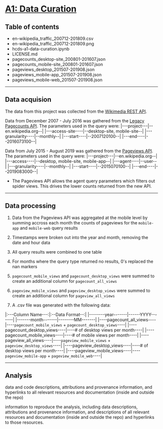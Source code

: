 # [A1: Data Curation](https://wiki.communitydata.science/Human_Centered_Data_Science_(Fall_2019)/Assignments#A1:_Data_curation)

## Table of contents

* en-wikipedia_traffic_200712-201809.csv
* en-wikipedia_traffic_200712-201809.png
* hcds-a1-data-curation.ipynb
* LICENSE.md
* pagecounts_desktop-site_200801-201607.json
* pagecounts_mobile-site_200801-201607.json
* pageviews_desktop_201507-201908.json
* pageviews_mobile-app_201507-201908.json
* pageviews_mobile-web_201507-201908.json

----

## Data acquision

The data from this project was collected from the [Wikimedia REST API](https://www.mediawiki.org/wiki/REST_API).

Data from December 2007 - July 2016 was gathered from the [Legacy Pagecounts API](https://wikimedia.org/api/rest_v1/#/Legacy%20data).
The parameters used in the query were:
|---project---|--en.wikipedia.org--|
|---access-site----|--desktop-site, mobile-site--|
|---granularity----|--monthly--|
|---start----|--2007120100--|
|---end----|--2016073100--|

Data from July 2015 - August 2019 was gathered from the [Pageviews API](https://wikimedia.org/api/rest_v1/#/Pageviews%20data).
The parameters used in the query were:
|---project---|--en.wikipedia.org--|
|---access----|--desktop, mobile-site, mobile-app--|
|---agent----|--user--|
|---granularity----|--monthly--|
|---start----|--2015070100--|
|---end----|--2019083000--|
* The Pageviews API allows the agent query parameters which filters out spider views. This drives the lower counts returned from the new API.

----

## Data processing

1. Data from the Pageviews API was aggregated at the mobile level by summing accross each month the counts of pageviews for the `mobile-app` and `mobile-web` query results

2. Timestamps were broken out into the year and month, removing the date and hour data 

3. All query results were combined to one table

4. For months where the query type returned no results, 0's replaced the nan markers

5. `pagecount_mobile_views` and `pagecount_desktop_views` were summed to create an additional column for `pagecount_all_views` 

6. `pageview_mobile_views` and `pageview_desktop_views` were summed to create an additional column for `pageview_all_views` 

7. A .csv file was generated with the following data:

|:---Column Name---:|:--Data Format--:|
|--------year-------|------YYYY-------|
|-------month-------|--------MM-------|
|----pagecount_all_views----|----`pagecount_mobile_views` + `pagecount_desktop_views`----|
|----pagecount_desktop_views----|----# of desktop views per month----|
|----pagecount_mobile_views----|----# of mobile views per month----|
|----pageview_all_views----|----`pageview_mobile_views` + `pageview_desktop_views`----|
|----pageview_desktop_views----|----# of desktop views per month----|
|----pageview_mobile_views----|----`pageview_mobile-app` + `pageview_mobile_web`----|

----

## Analysis


data and code descriptions, attributions and
provenance information, and hyperlinks to all relevant resources and documentation
(inside and outside the repo)

information to reproduce the analysis, including data descriptions, attributions and provenance information, and descriptions of all relevant resources and documentation (inside and outside the repo) and hyperlinks to those resources.